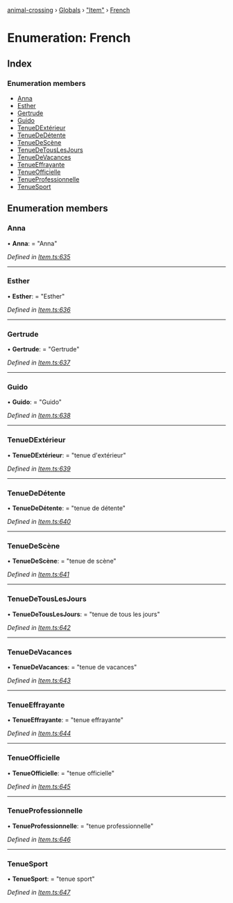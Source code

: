 [animal-crossing](../README.md) › [Globals](../globals.md) › ["Item"](../modules/_item_.md) › [French](_item_.french.md)

# Enumeration: French

## Index

### Enumeration members

* [Anna](_item_.french.md#anna)
* [Esther](_item_.french.md#esther)
* [Gertrude](_item_.french.md#gertrude)
* [Guido](_item_.french.md#guido)
* [TenueDExtérieur](_item_.french.md#tenuedextérieur)
* [TenueDeDétente](_item_.french.md#tenuededétente)
* [TenueDeScène](_item_.french.md#tenuedescène)
* [TenueDeTousLesJours](_item_.french.md#tenuedetouslesjours)
* [TenueDeVacances](_item_.french.md#tenuedevacances)
* [TenueEffrayante](_item_.french.md#tenueeffrayante)
* [TenueOfficielle](_item_.french.md#tenueofficielle)
* [TenueProfessionnelle](_item_.french.md#tenueprofessionnelle)
* [TenueSport](_item_.french.md#tenuesport)

## Enumeration members

###  Anna

• **Anna**: = "Anna"

*Defined in [Item.ts:635](https://github.com/Norviah/animal-crossing/blob/c9eb585/module/types/Item.ts#L635)*

___

###  Esther

• **Esther**: = "Esther"

*Defined in [Item.ts:636](https://github.com/Norviah/animal-crossing/blob/c9eb585/module/types/Item.ts#L636)*

___

###  Gertrude

• **Gertrude**: = "Gertrude"

*Defined in [Item.ts:637](https://github.com/Norviah/animal-crossing/blob/c9eb585/module/types/Item.ts#L637)*

___

###  Guido

• **Guido**: = "Guido"

*Defined in [Item.ts:638](https://github.com/Norviah/animal-crossing/blob/c9eb585/module/types/Item.ts#L638)*

___

###  TenueDExtérieur

• **TenueDExtérieur**: = "tenue d'extérieur"

*Defined in [Item.ts:639](https://github.com/Norviah/animal-crossing/blob/c9eb585/module/types/Item.ts#L639)*

___

###  TenueDeDétente

• **TenueDeDétente**: = "tenue de détente"

*Defined in [Item.ts:640](https://github.com/Norviah/animal-crossing/blob/c9eb585/module/types/Item.ts#L640)*

___

###  TenueDeScène

• **TenueDeScène**: = "tenue de scène"

*Defined in [Item.ts:641](https://github.com/Norviah/animal-crossing/blob/c9eb585/module/types/Item.ts#L641)*

___

###  TenueDeTousLesJours

• **TenueDeTousLesJours**: = "tenue de tous les jours"

*Defined in [Item.ts:642](https://github.com/Norviah/animal-crossing/blob/c9eb585/module/types/Item.ts#L642)*

___

###  TenueDeVacances

• **TenueDeVacances**: = "tenue de vacances"

*Defined in [Item.ts:643](https://github.com/Norviah/animal-crossing/blob/c9eb585/module/types/Item.ts#L643)*

___

###  TenueEffrayante

• **TenueEffrayante**: = "tenue effrayante"

*Defined in [Item.ts:644](https://github.com/Norviah/animal-crossing/blob/c9eb585/module/types/Item.ts#L644)*

___

###  TenueOfficielle

• **TenueOfficielle**: = "tenue officielle"

*Defined in [Item.ts:645](https://github.com/Norviah/animal-crossing/blob/c9eb585/module/types/Item.ts#L645)*

___

###  TenueProfessionnelle

• **TenueProfessionnelle**: = "tenue professionnelle"

*Defined in [Item.ts:646](https://github.com/Norviah/animal-crossing/blob/c9eb585/module/types/Item.ts#L646)*

___

###  TenueSport

• **TenueSport**: = "tenue sport"

*Defined in [Item.ts:647](https://github.com/Norviah/animal-crossing/blob/c9eb585/module/types/Item.ts#L647)*
